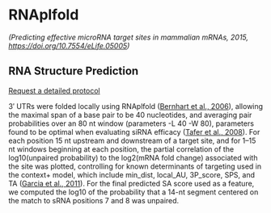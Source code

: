 # RNAplfold

*(Predicting effective microRNA target sites in mammalian mRNAs, 2015, https://doi.org/10.7554/eLife.05005)*

## RNA Structure Prediction

[Request a detailed protocol](https://bio-protocol.org/eLIFErap05005?item=s4-5)

3′ UTRs were folded locally using RNAplfold ([Bernhart et al., 2006](https://elifesciences.org/articles/05005#bib13)), allowing the maximal span of a base pair to be 40 nucleotides, and averaging pair probabilities over an 80 nt window (parameters -L 40 -W 80), parameters found to be optimal when evaluating siRNA efficacy ([Tafer et al., 2008](https://elifesciences.org/articles/05005#bib235)). For each position 15 nt upstream and downstream of a target site, and for 1–15 nt windows beginning at each position, the partial correlation of the log10(unpaired probability) to the log2(mRNA fold change) associated with the site was plotted, controlling for known determinants of targeting used in the context+ model, which include min_dist, local_AU, 3P_score, SPS, and TA ([Garcia et al., 2011](https://elifesciences.org/articles/05005#bib60)). For the final predicted SA score used as a feature, we computed the log10 of the probability that a 14-nt segment centered on the match to sRNA positions 7 and 8 was unpaired.
